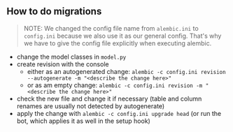 ## How to do migrations

> NOTE: We changed the config file name from `alembic.ini` to `config.ini` because we also use it as our general config.
> That's why we have to give the config file explicitly when executing alembic.

* change the model classes in `model.py`
* create revision with the console
  * either as an autogenerated change: `alembic -c config.ini revision --autogenerate -m "<describe the change here>"`
  * or as am empty change: `alembic -c config.ini revision -m "<describe the change here>"`
* check the new file and change it if necessary (table and column renames are usually not detected by autogenerate)
* apply the change with `alembic -c config.ini upgrade head` (or run the bot, which applies it as well in the setup hook)
